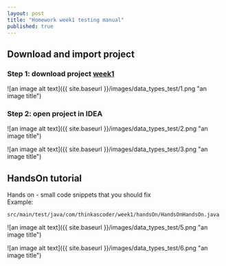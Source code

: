 ```yaml
---
layout: post
title: "Homework week1 testing manual"
published: true
---
```


## Download and import project

### Step 1: download project [week1](https://github.com/nikolaspapirniywork/java_beginner_course/tree/week1)

![an image alt text]({{ site.baseurl }}/images/data_types_test/1.png "an image title")

### Step 2: open project in IDEA
![an image alt text]({{ site.baseurl }}/images/data_types_test/2.png "an image title")  

![an image alt text]({{ site.baseurl }}/images/data_types_test/3.png "an image title")

## HandsOn tutorial
Hands on - small code snippets that you should fix  
Example:  
```
src/main/test/java/com/thinkascoder/week1/handsOn/HandsOnHandsOn.java
```  
 ![an image alt text]({{ site.baseurl }}/images/data_types_test/5.png "an image title")
 
 ![an image alt text]({{ site.baseurl }}/images/data_types_test/6.png "an image title")




